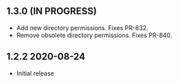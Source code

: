 ## 1.3.0 (IN PROGRESS)

* Add new directory permissions. Fixes PR-832.
* Remove obsolete directory permissions. Fixes PR-840.

## 1.2.2 2020-08-24

* Initial release
